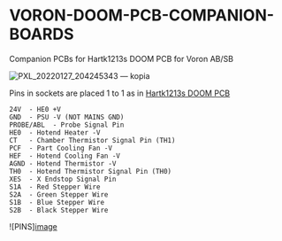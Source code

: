 # VORON-DOOM-PCB-COMPANION-BOARDS
Companion PCBs for Hartk1213s DOOM PCB for Voron AB/SB

![PXL_20220127_204245343 — kopia](https://user-images.githubusercontent.com/77267254/151565178-9fb27855-efce-462b-b7da-39c27082f4ed.jpg)


Pins in sockets are placed 1 to 1 as in [Hartk1213s DOOM PCB](https://github.com/VoronDesign/Voron-Hardware/tree/master/Afterburner_Toolhead_PCB)

```
24V  - HE0 +V
GND  - PSU -V (NOT MAINS GND)
PROBE/ABL  - Probe Signal Pin
HE0  - Hotend Heater -V
CT   - Chamber Thermistor Signal Pin (TH1)
PCF  - Part Cooling Fan -V
HEF  - Hotend Cooling Fan -V
AGND - Hotend Thermistor -V
TH0  - Hotend Thermistor Signal Pin (TH0)
XES  - X Endstop Signal Pin 
S1A  - Red Stepper Wire
S2A  - Green Stepper Wire
S1B  - Blue Stepper Wire
S2B  - Black Stepper Wire 
```

![PINS][image](https://user-images.githubusercontent.com/77267254/151566695-104cbc76-7a09-4483-93c6-c3ef7aab6f5c.png)



